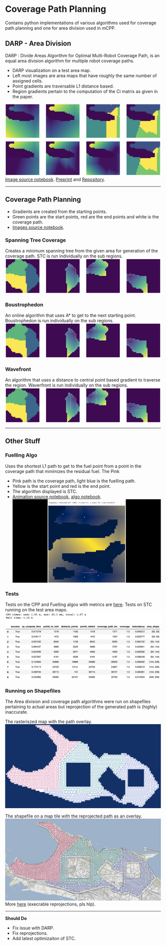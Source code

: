 # Coverage Path Planning
Contains python implementations of various algorithms used for coverage path planning and one for area division used in mCPP.

## DARP - Area Division
DARP : Divide Areas Algorithm for Optimal Multi-Robot Coverage Path, is an equal area division algorithm for multiple robot coverage paths.

- DARP visualization on a test area map.
- Left most images are area maps that have roughly the same number of assigned cells. 
- Point gradients are traversable L1 distance based.
- Region gradients pertain to the computation of the Ci matrix as given in the paper.

![DARP](./demo_media/darp.png)
[Image source notebook](./test_notebooks/DARPTests.ipynb). [Preprint](http://kapoutsis.info/wp-content/uploads/2017/02/j3.pdf) and [Repository](https://github.com/athakapo/DARP).

---
## Coverage Path Planning
- Gradients are created from the starting points.
- Green points are the start points, red are the end points and white is the coverage path.
- [Images source notebook](./DARPWithCPPAlgos.ipynb).
### Spanning Tree Coverage
Creates a minimum spanning tree from the given area for generation of the coverage path.
STC is run individually on the sub regions.
![DARP and STC](./demo_media/sptc.png)

### Boustrophedon
An online algorithm that uses A* to get to the next starting point.
Boustrophedon is run individually on the sub regions.
![DARP and Bous](./demo_media/bous.png)

### Wavefront
An algorithm that uses a distance to central point based gradient to traverse the region.
Waverfront is run individually on the sub regions.
![DARP and Wavefront](./demo_media/wavf.png)

---

## Other Stuff

### Fuelling Algo   
Uses the shortest L1 path to get to the fuel point from a point in the coverage path that minimizes the residual fuel. The Pink 
- Pink path is the coverage path, light blue is the fuelling path.
- Yellow is the start point and red is the end point.
- The algorithm displayed is STC.
- [Animation source notebook](./test_notebooks/CPPTests.ipynb), [algo notebook](./ShortestL1Fuelling.ipynb).
![Fuelling while STC](./demo_media/stcfuel.gif)

### Tests
Tests on the CPP and Fuelling algos with metrics are [here](./test_notebooks/CPPTests.ipynb).
Tests on STC running on the test area maps.
![STCTests](./demo_media/stctests.png)

### Running on Shapefiles
The Area division and coverage path algorithms were run on shapefiles pertaining to actual areas but reprojection of the generated path is (highly) inaccurate.

The rasteriszed map with the path overlay.
![Raster](./demo_media/kmstcr.png)

The shapefile on a map tile with the reprojected path as an overlay.
![ShapefileOverlay](./demo_media/kmstcsh.png)
More [here](./DARPShapefiles.ipynb) (execrable reprojections, pls hlp).

---

**Should Do**
- Fix issue with DARP.
- Fix reprojections.
- Add latest optimizaiton of STC.


